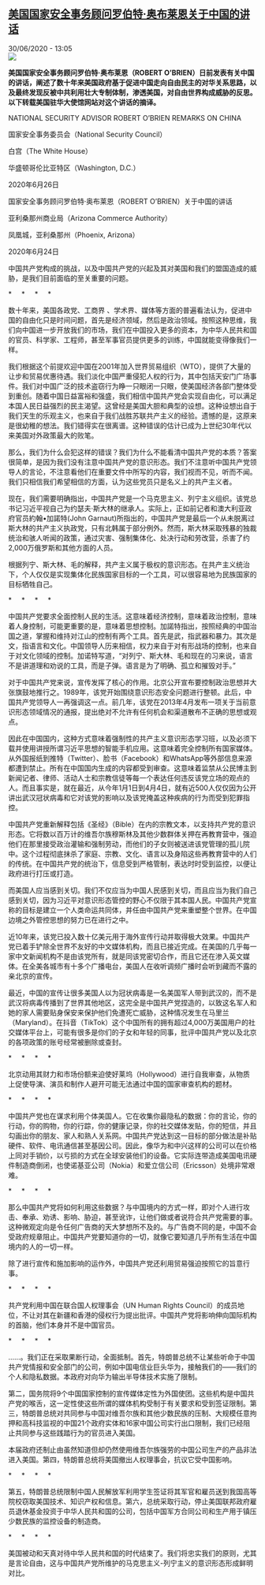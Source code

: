 <!--1593518086000-->
[美国国家安全事务顾问罗伯特·奥布莱恩关于中国的讲话](http://www.rfi.fr//cn/%E4%B8%AD%E5%9B%BD/20200630-%E5%9B%BD%E5%AE%B6%E5%AE%89%E5%85%A8%E4%BA%8B%E5%8A%A1%E9%A1%BE%E9%97%AE%E7%BD%97%E4%BC%AF%E7%89%B9%C2%B7%E5%A5%A5%E5%B8%83%E8%8E%B1%E6%81%A9%E5%85%B3%E4%BA%8E%E4%B8%AD%E5%9B%BD%E7%9A%84%E8%AE%B2%E8%AF%9D)
------

<div>30/06/2020 - 13:05</div><img src="https://s.rfi.fr/media/display/1045a5c8-bac2-11ea-a036-005056a98db9/w:310/p:16x9/IMG_4638.jpg"><p><strong>美国国家安全事务顾问罗伯特·奥布莱恩（ROBERT O’BRIEN）日前发表有关中国的讲话，阐述了数十年来美国政府基于促进中国走向自由民主的对华关系思路，以及最终发现反被中共利用壮大专制体制，渗透美国，对自由世界构成威胁的反思。以下转载美国驻华大使馆网站对这个讲话的摘译。</strong></p><div class="t-content__body u-clearfix"><div class="m-interstitial"></div><p>NATIONAL SECURITY ADVISOR ROBERT O’BRIEN REMARKS ON CHINA</p><p>国家安全事务委员会（National Security Council）</p><p>白宫（The White House）</p><p>华盛顿哥伦比亚特区（Washington, D.C.）</p><p>2020年6月26日</p><p>国家安全事务顾问罗伯特·奥布莱恩（ROBERT O’BRIEN）关于中国的讲话</p><p>亚利桑那州商业局（Arizona Commerce Authority）</p><p>凤凰城，亚利桑那州（Phoenix, Arizona）</p><p>2020年6月24日</p><p>中国共产党构成的挑战，以及中国共产党的兴起及其对美国和我们的盟国造成的威胁，是我们目前面临的至关重要的问题。</p><p>*     *     *     *</p><p>数十年来，美国各政党、工商界 、学术界、媒体等方面的普遍看法认为，促进中国的自由化只是时间问题，首先是经济领域，然后是政治领域。按照这种思维，我们向中国进一步开放我们的市场，我们在中国投入更多的资本，为中华人民共和国的官员、科学家、工程师，甚至军事官员提供更多的训练，中国就能变得像我们一样。</p><p>我们根据这个前提欢迎中国在2001年加入世界贸易组织（WTO），提供了大量的让步和贸易优惠待遇。我们淡化中国严重侵犯人权的行为，其中包括天安门广场事件。我们对中国广泛的技术盗窃行为睁一只眼闭一只眼，使美国经济各部门整体受到重创。随着中国日益富裕和强盛，我们相信中国共产党会实现自由化，可以满足本国人民日益强烈的民主渴望。这曾经是美国大胆和典型的设想。这种设想出自于我们天生的乐观主义，也来自于我们战胜苏联共产主义的经验。遗憾的是，这原来是很幼稚的想法。我们错得实在很离谱。这种错误的估计已成为上世纪30年代以来美国对外政策最大的败笔。</p><p>那么，我们为什么会犯这样的错误？我们为什么不能看清中国共产党的本质？答案很简单，是因为我们没有注意中国共产党的意识形态。我们不注意听中国共产党领导人的言论，不注意看他们在重要文件中所写的内容，我们视而不见，听而不闻。我们只相信我们希望相信的方面，认为这些党员只是名义上的共产主义者。</p><p>现在，我们需要明确指出，中国共产党是一个马克思主义、列宁主义组织。该党总书记习近平视自己为约瑟夫·斯大林的继承人。实际上，正如前记者和澳大利亚政府官员約翰•加諾特(John Garnaut)所指出的，中国共产党是最后一个从未脱离过斯大林的共产主义执政党，只有北韩属于部分例外。然而，斯大林采取残暴的独裁统治和骇人听闻的政策，通过灾害、强制集体化、处决行动和劳改营，杀害了约2,000万俄罗斯和其他方面的人员。</p><p>根据列宁、斯大林、毛的解释，共产主义属于极权的意识形态。在共产主义统治下，个人仅仅是实现集体化民族国家目标的一个工具，可以很容易地为民族国家的目标牺牲自己。</p><p>*     *     *     *</p><p>中国共产党要求全面控制人民的生活。这意味着经济控制，意味着政治控制，意味着人身控制，可能更重要的是，意味着思想控制。加諾特指出，按照经典的中国治国之道，掌握和维持对江山的控制有两个工具。首先是武，指武器和暴力。其次是文，指语言和文化。中国领导人历来相信，权力来自于对有形战场的控制，也来自于对文化领域的控制。加诺特写道，“对列宁、斯大林、毛和现在的习来说，语言不是讲道理和劝说的工具，而是子弹。语言是为了明确、孤立和摧毁对手。”</p><p>对于中国共产党来说，宣传发挥了核心的作用。北京公开宣布要控制政治思想并大张旗鼓地推行之。1989年，该党开始围绕意识形态安全问题进行整顿。此后，中国共产党领导人一再强调这一点。前几年，该党在2013年4月发布一项关于当前意识形态领域情况的通报，提出绝对不允许有任何机会和渠道散布不正确的思想或观点。</p><p>因此在中国国内，这种方式意味着强制性的共产主义意识形态学习班，以及必须下载并使用讲授所谓习近平思想的智能手机应用。这意味着完全控制所有国家媒体。从外国报纸到推特（Twitter）、脸书（Facebook）和WhatsApp等外部信息来源都遭到禁止。所有在中国国内生成的内容都受到审查。这意味着监禁从公民博主到新闻记者、律师、活动人士和宗教信徒等每一个表达任何违反该党立场的观点的人。而且事实是，就在最近，从今年1月1日到4月4日，就有近500人仅仅因为公开讲出武汉冠状病毒和它对该党的影响以及该党掩盖这种疾病的行为而受到犯罪指控。</p><p>中国共产党重新解释包括《圣经》（Bible）在内的宗教文本，以支持共产党的意识形态。它将数以百万计的维吾尔族穆斯林及其他少数群体关押在再教育营中，强迫他们在那里接受政治灌输和强制劳动，而他们的子女则被送进该党管理的孤儿院中。这个过程彻底抹杀了家庭、宗教、文化、语言以及身陷这些再教育营中的人们的传统。在中国共产党的统治下，信息受到严格管制，表达时时受到监控，以便让政府进行打压或打造。</p><p>而美国人应当感到关切。我们不仅应当为中国人民感到关切，而且应当为我们自己感到关切，因为习近平对意识形态管控的野心不仅限于其本国人民。中国共产党宣称的目标是建立一个人类命运共同体，并任由中国共产党来重塑整个世界。在中国边境之外管控思想的努力已在进行之中。</p><p>近10年来，该党已投入数十亿美元用于海外宣传行动并取得极大效果。中国共产党已着手铲除全世界不友好的中文媒体机构，而且已接近完成。在美国的几乎每一家中文新闻机构不是由该党所有，就是同该党密切合作，而且它还在渗入英文媒体。在全美各城市有十多个广播电台，美国人在收听调频广播时会听到藏而不露的亲北京的宣传。</p><p>最近，中国的宣传让很多美国人以为冠状病毒是一名美国军人带到武汉的，而不是武汉将病毒传播到了世界其他地区，这完全是中国共产党捏造的，以致这名军人和她的家人需要贴身保安来保护他们免遭死亡威胁，这种情况发生在马里兰（Maryland）。在抖音（TikTok）这个中国所有的拥有超过4,000万美国用户的社交媒体平台上，可能有很多是你们的子女和年轻的同事，批评中国共产党以及北京的各项政策的账号经常被删除或查封。</p><p>*     *     *     *</p><p>北京动用其财力和市场份额来迫使好莱坞（Hollywood）进行自我审查，从物质上促使导演、演员和制作人避开可能无法通过中国的国家审查机构的题材。</p><p>*     *     *     *</p><p>中国共产党也在谋求利用个体美国人。它在收集你最隐私的数据：你的言论，你的行动，你的购物，你的行踪，你的健康记录，你的社交媒体发贴，你的短信，并且勾画出你的朋友、家人和熟人关系网。中国共产党达到这一目标的部分做法是补贴硬件、软件、电讯通信甚至基因公司。因此，像华为和中兴这样的公司可以在价格上同对手销价，以亏损的方式在全球安装他们的设备。它实际连带造成美国电讯硬件制造商倒闭，也使诺基亚公司（Nokia）和爱立信公司（Ericsson）处境非常艰难。</p><p>*     *     *     *</p><p>那么中国共产党将如何利用这些数据？与中国境内的方式一样，即对个人进行攻击、奉承、劝诱、影响、胁迫，甚至讹诈，让他们做或者说符合共产党需要的事。这种微观定向是令任何广告商的天大梦想所不及的。与广告商不同的是，中国不会受政府规章阻止。中国共产党要知道你的一切，就像它要知道几乎所有生活在中国境内的人的一切一样。</p><p>除了进行宣传和施加影响的运作外，中国共产党还利用贸易强迫按照它的旨意行事。</p><p>*     *     *     *</p><p>共产党利用中国在联合国人权理事会（UN Human Rights Council）的成员地位，不让对其在新疆和香港的侵权行为提出批评。中国共产党将影响伸向国际机构的首脑，他们本身并不是中国官员。</p><p>*     *     *     *</p><p>……。我们正在采取果断行动，全面抵制。首先，特朗普总统不让某些听命于中国共产党情报和安全部门的公司，例如中国电信业巨头华为，接触我们的——我们的个人和隐私数据。本政府对向华为输出半导体技术实施了限制。</p><p>第二，国务院将9个中国国家控制的宣传媒体定性为外国使团。这些机构是中国共产党的喉舌，这一定性使这些所谓的媒体机构受制于有关要求和受到签证限制。第三，特朗普总统对共同参与中国对维吾尔族和其他少数民族的压制、大规模任意拘押和高科技监视的中国21个政府实体和16家中国公司实行出口限制，我们已经阻止共同参与这些践踏行为的官员进入美国。</p><p>本届政府还制止由虽然知道但却仍然使用维吾尔族强劳的中国公司生产的产品非法进入美国。第四，特朗普总统将美国撤出人权理事会，抗议它受中国影响。</p><p>*     *     *     *</p><p>第五，特朗普总统限制中国人民解放军利用学生签证将其军官和雇员送到我国高等院校窃取美国技术、知识产权和信息。第六，总统采取行动，停止美国联邦政府雇员退休基金投资于中华人民共和国的公司，包括中国军方合同公司和生产用于镇压少数民族的监控设备的制造商。</p><p>*     *     *     *</p><p>美国被动和天真对待中华人民共和国的时代结束了。我们将忠实我们的原则，尤其是言论自由，这与中国共产党所维护的马克思主义-列宁主义的意识形态形成鲜明对比。</p><div class="o-self-promo o-self-promo--nl o-self-promo--hidden" data-selfpromo-newsletter></div><div class="o-self-promo o-self-promo--app o-self-promo--hidden" data-selfpromo-app></div></div>
